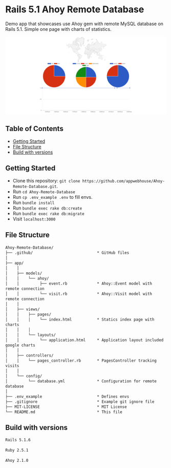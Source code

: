 # Rails 5.1 Ahoy Remote Database

Demo app that showcases use Ahoy gem with remote MySQL database on Rails 5.1.
Simple one page with charts of statistics.

![](public/screenshot.png?raw=true)

## Table of Contents
 - [Getting Started](#getting-started)
 - [File Structure](#file-structure)
 - [Build with versions](#build-with-versions)

## Getting Started

* Clone this repository: `git clone https://github.com/appwebhouse/Ahoy-Remote-Database.git`.
* Run `cd Ahoy-Remote-Database`
* Run `cp .env_example .env` to fill envs.
* Run `bundle install`
* Run `bundle exec rake db:create`
* Run `bundle exec rake db:migrate`
* Visit `localhost:3000`

## File Structure

```
Ahoy-Remote-Database/
├── .github/                            * GitHub files
│
├── app/
│    │
│    ├── models/
│    │    └── ahoy/
│    │         ├── event.rb             * Ahoy::Event model with remote connection
│    │         └── visit.rb             * Ahoy::Visit model with remote connection
│    │
│    ├── views/
│    │    ├── pages/
│    │    │    └── index.html           * Statics index page with charts
│    │    │
│    │    └── layouts/
│    │         └── application.html     * Application layout included google charts
│    │
│    ├── controllers/
│    │    └── pages_controller.rb       * PagesController tracking visits
│    │
│    └── config/
│         └── database.yml              * Configuration for remote database
│
├── .env_example                        * Defines envs
├── .gitignore                          * Example git ignore file
├── MIT-LICENSE                         * MIT License
└── README.md                           * This file
```

## Build with versions

```
Rails 5.1.6

Ruby 2.5.1

Ahoy 2.1.0
```
